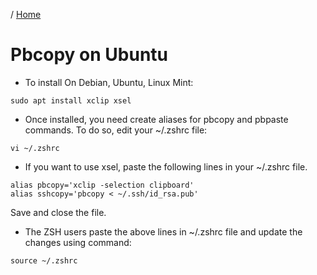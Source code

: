 / [Home](index.md)

# Pbcopy on Ubuntu


* To install On Debian, Ubuntu, Linux Mint:
```
sudo apt install xclip xsel
```
* Once installed, you need create aliases for pbcopy and pbpaste commands. To do so, edit your ~/.zshrc file:

```
vi ~/.zshrc
```
* If you want to use xsel, paste the following lines in your ~/.zshrc file.
```
alias pbcopy='xclip -selection clipboard'
alias sshcopy='pbcopy < ~/.ssh/id_rsa.pub'
```
Save and close the file.

* The ZSH users paste the above lines in ~/.zshrc file and update the changes using command:

```
source ~/.zshrc
```